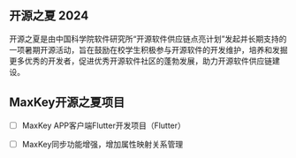 ## 开源之夏 2024
开源之夏是由中国科学院软件研究所“开源软件供应链点亮计划”发起并长期支持的一项暑期开源活动，旨在鼓励在校学生积极参与开源软件的开发维护，培养和发掘更多优秀的开发者，促进优秀开源软件社区的蓬勃发展，助力开源软件供应链建设。

## MaxKey开源之夏项目

- [ ] MaxKey APP客户端Flutter开发项目（Flutter）

- [ ] MaxKey同步功能增强，增加属性映射关系管理